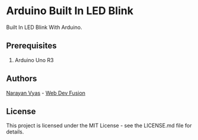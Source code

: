 # Arduino Built In LED Blink
Built In LED Blink With Arduino.

## Prerequisites
1. Arduino Uno R3

## Authors
[Narayan Vyas](https://www.narayanvyas.org) - [Web Dev Fusion](https://www.webdevfusion.com)

## License
This project is licensed under the MIT License - see the LICENSE.md file for details.